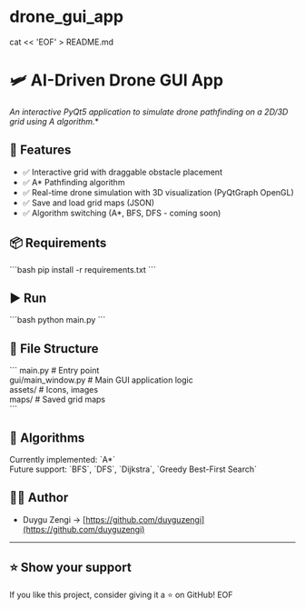 # drone_gui_app
cat << 'EOF' > README.md
# 🛩️ AI-Driven Drone GUI App

**An interactive PyQt5 application to simulate drone pathfinding on a 2D/3D grid using A* algorithm.**

## 🚀 Features

- ✅ Interactive grid with draggable obstacle placement  
- ✅ A* Pathfinding algorithm  
- ✅ Real-time drone simulation with 3D visualization (PyQtGraph OpenGL)  
- ✅ Save and load grid maps (JSON)  
- ✅ Algorithm switching (A*, BFS, DFS - coming soon)

## 📦 Requirements

\`\`\`bash
pip install -r requirements.txt
\`\`\`

## ▶️ Run

\`\`\`bash
python main.py
\`\`\`

## 📁 File Structure

\`\`\`
main.py                # Entry point  
gui/main_window.py     # Main GUI application logic  
assets/                # Icons, images  
maps/                  # Saved grid maps  
\`\`\`

## 🧠 Algorithms

Currently implemented: \`A*\`  
Future support: \`BFS\`, \`DFS\`, \`Dijkstra\`, \`Greedy Best-First Search\`

## 👩‍💻 Author

- Duygu Zengi → [https://github.com/duyguzengi](https://github.com/duyguzengi)

---

## ⭐️ Show your support

If you like this project, consider giving it a ⭐️ on GitHub!
EOF
